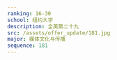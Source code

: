 ```yaml
---
ranking: 16-30
school: 纽约大学
description: 全美第二十九
src: /assets/offer_update/181.jpg
major: 媒体文化与传播
sequence: 181
---
```

